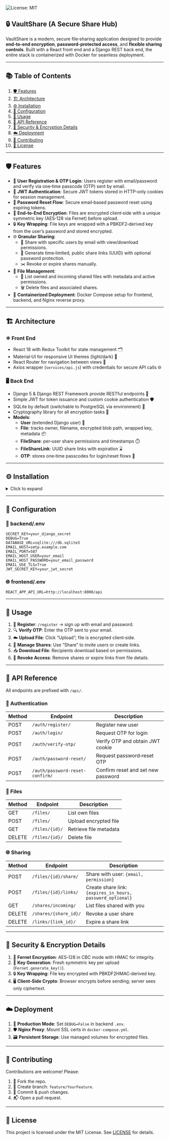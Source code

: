 ![License: MIT](https://img.shields.io/badge/License-MIT-blue.svg)


## 🔒 VaultShare (A Secure Share Hub)

VaultShare is a modern, secure file‑sharing application designed to provide **end‑to‑end encryption**, **password‑protected access**, and **flexible sharing controls**. Built with a React front end and a Django REST back end, the entire stack is containerized with Docker for seamless deployment.

---

## 📚 Table of Contents

1. [🛡️ Features](#-features)
2. [🏗️ Architecture](#-architecture)
3. [⚙️ Installation](#-installation)
4. [🔧 Configuration](#-configuration)
5. [🚀 Usage](#-usage)
6. [📑 API Reference](#-api-reference)
7. [🔐 Security & Encryption Details](#-security--encryption-details)
8. [☁️ Deployment](#-deployment)
9. [🤝 Contributing](#-contributing)
10. [📄 License](#-license)

---

## 🛡️ Features

- 📧 **User Registration & OTP Login**: Users register with email/password and verify via one‑time passcode (OTP) sent by email.
- 🔑 **JWT Authentication**: Secure JWT tokens stored in HTTP‑only cookies for session management.
- 🔄 **Password Reset Flow**: Secure email‑based password reset using expiring tokens.
- 🔐 **End‑to‑End Encryption**: Files are encrypted client‑side with a unique symmetric key (AES‑128 via Fernet) before upload.
- 🔒 **Key Wrapping**: File keys are wrapped with a PBKDF2‑derived key from the user’s password and stored encrypted.
- 🌐 **Granular Sharing**:
  - 👥 Share with specific users by email with view/download permissions.
  - 🔗 Generate time‑limited, public share links (UUID) with optional password protection.
  - ✂️ Revoke or expire shares manually.
- 📂 **File Management**:
  - 📑 List owned and incoming shared files with metadata and active permissions.
  - 🗑️ Delete files and associated shares.
- 🐳 **Containerized Deployment**: Docker Compose setup for frontend, backend, and Nginx reverse proxy.

---

## 🏗️ Architecture

### ⚛️ Front End

- React 18 with Redux Toolkit for state management 🗂️
- Material‑UI for responsive UI themes (light/dark) 🎨
- React Router for navigation between views 🔀
- Axios wrapper (`services/api.js`) with credentials for secure API calls 🌐

### 🖥️ Back End

- Django 5 & Django REST Framework provide RESTful endpoints 🍰
- Simple JWT for token issuance and custom cookie authentication 🛡️
- SQLite by default (switchable to PostgreSQL via environment) 🐘
- Cryptography library for all encryption tasks 🔏
- **Models**:
  - **User** (extended Django user) 👤
  - **File**: tracks owner, filename, encrypted blob path, wrapped key, metadata 📦
  - **FileShare**: per‑user share permissions and timestamps ⏱️
  - **FileShareLink**: UUID share links with expiration ⌛
  - **OTP**: stores one‑time passcodes for login/reset flows 🔑

---

## ⚙️ Installation

<details>
<summary>Click to expand</summary>

1. **Clone the repo**:
   ```bash
   git clone https://github.com/Abhishek-Handibag/Secure-share-hub.git
   cd Secure-share-hub
   ```
2. **Copy environment examples**:
   ```bash
   cp backend/.env.example backend/.env
   ```
3. **Access**:
   - Frontend: `http://localhost:3000`
   - Backend API: `http://localhost:8000/api`

</details>

---

## 🔧 Configuration

### 🔑 backend/.env

```dotenv
SECRET_KEY=your_django_secret
DEBUG=True
DATABASE_URL=sqlite:///db.sqlite3
EMAIL_HOST=smtp.example.com
EMAIL_PORT=587
EMAIL_HOST_USER=your_email
EMAIL_HOST_PASSWORD=your_email_password
EMAIL_USE_TLS=True
JWT_SECRET_KEY=your_jwt_secret
```

### 🌐 frontend/.env

```dotenv
REACT_APP_API_URL=http://localhost:8000/api
``` 

---

## 🚀 Usage

1. 📝 **Register**: `/register` → sign up with email and password.
2. 🔍 **Verify OTP**: Enter the OTP sent to your email.
3. ☁️ **Upload File**: Click “Upload”; file is encrypted client‑side.
4. 🔗 **Manage Shares**: Use “Share” to invite users or create links.
5. 📥 **Download File**: Recipients download based on permissions.
6. 🛑 **Revoke Access**: Remove shares or expire links from file details.

---

## 📑 API Reference

All endpoints are prefixed with `/api/`.

### 🔐 Authentication

| Method | Endpoint                     | Description                         |
| ------ | ---------------------------- | ----------------------------------- |
| POST   | `/auth/register/`            | Register new user                   |
| POST   | `/auth/login/`               | Request OTP for login               |
| POST   | `/auth/verify-otp/`          | Verify OTP and obtain JWT cookie    |
| POST   | `/auth/password-reset/`      | Request password‑reset OTP          |
| POST   | `/auth/password-reset-confirm/` | Confirm reset and set new password |

### 📂 Files

| Method | Endpoint         | Description              |
| ------ | ---------------- | ------------------------ |
| GET    | `/files/`        | List own files           |
| POST   | `/files/`        | Upload encrypted file    |
| GET    | `/files/{id}/`   | Retrieve file metadata   |
| DELETE | `/files/{id}/`   | Delete file              |

### 🌐 Sharing

| Method | Endpoint                   | Description                           |
| ------ | -------------------------- | ------------------------------------- |
| POST   | `/files/{id}/share/`       | Share with user: `{email, permission}`|
| POST   | `/files/{id}/links/`       | Create share link: `{expires_in_hours, password_optional}`|
| GET    | `/shares/incoming/`        | List files shared with you            |
| DELETE | `/shares/{share_id}/`      | Revoke a user share                   |
| DELETE | `/links/{link_id}/`        | Expire a share link                   |

---

## 🔐 Security & Encryption Details

1. 🔏 **Fernet Encryption**: AES‑128 in CBC mode with HMAC for integrity.
2. 🔑 **Key Generation**: Fresh symmetric key per upload (`Fernet.generate_key()`).
3. 🔒 **Key Wrapping**: File key encrypted with PBKDF2HMAC‑derived key.
4. 🖥️ **Client‑Side Crypto**: Browser encrypts before sending; server sees only ciphertext.

---

## ☁️ Deployment

1. 🚧 **Production Mode**: Set `DEBUG=False` in backend `.env`.
2. 🛡️ **Nginx Proxy**: Mount SSL certs in `docker-compose.yml`.
3. 🗃️ **Persistent Storage**: Use managed volumes for encrypted files.

---

## 🤝 Contributing

Contributions are welcome! Please:

1. 🔀 Fork the repo.
2. 📂 Create branch: `feature/YourFeature`.
3. 📝 Commit & push changes.
4. 📬 Open a pull request.

---

## 📄 License

This project is licensed under the MIT License. See [LICENSE](LICENSE) for details.

